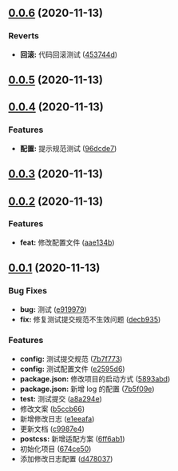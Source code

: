 ## [0.0.6](https://github.com/9ui/vite-shop/compare/v0.0.5...v0.0.6) (2020-11-13)

### Reverts

- **回滚:** 代码回滚测试 ([453744d](https://github.com/9ui/vite-shop/commit/453744d66a61559923faadf853ad7c2565f5d507))

## [0.0.5](https://github.com/9ui/vite-shop/compare/v0.0.4...v0.0.5) (2020-11-13)

## [0.0.4](https://github.com/9ui/vite-shop/compare/v0.0.3...v0.0.4) (2020-11-13)

### Features

- **配置:** 提示规范测试 ([96dcde7](https://github.com/9ui/vite-shop/commit/96dcde75f2ca5aea57c1e475b0b5e7bff85a2856))

## [0.0.3](https://github.com/9ui/vite-shop/compare/v0.0.2...v0.0.3) (2020-11-13)

## [0.0.2](https://github.com/9ui/vite-shop/compare/v0.0.1...v0.0.2) (2020-11-13)

### Features

- **feat:** 修改配置文件 ([aae134b](https://github.com/9ui/vite-shop/commit/aae134bd26b361de137ad42a11e0a602954fe7d1))

## [0.0.1](https://github.com/9ui/vite-shop/compare/674ce50db5bb9b5919b5a92ce044b379645afc56...v0.0.1) (2020-11-13)

### Bug Fixes

- **bug:** 测试 ([e919979](https://github.com/9ui/vite-shop/commit/e919979427b42ef3282144375d6d5f33080c6f2a))
- **fix:** 修复测试提交规范不生效问题 ([decb935](https://github.com/9ui/vite-shop/commit/decb9350fe68fd875951f2ca92c98a85fa2d0ddc))

### Features

- **config:** 测试提交规范 ([7b7f773](https://github.com/9ui/vite-shop/commit/7b7f7730f091a102eefb856f62318188b6467c41))
- **config:** 测试配置文件 ([e2595d6](https://github.com/9ui/vite-shop/commit/e2595d6501aa63965cb29131833baf7ac24ce09b))
- **package.json:** 修改项目的启动方式 ([5893abd](https://github.com/9ui/vite-shop/commit/5893abdeba29950c48ab1998906da9f96d1cf4bc))
- **package.json:** 新增 log 的配置 ([7b5f09e](https://github.com/9ui/vite-shop/commit/7b5f09e0b96fe232593e442237877ee315c5f506))
- **test:** 测试提交 ([a8a294e](https://github.com/9ui/vite-shop/commit/a8a294e998456ea6c083a6a7e946638a9548621b))
- 修改文案 ([b5ccb66](https://github.com/9ui/vite-shop/commit/b5ccb660cb6cae1f161abf196e165e039c9ab7a4))
- 新增修改日志 ([e1eeafa](https://github.com/9ui/vite-shop/commit/e1eeafabfe4058eaf075e7611afaa82008fd74c6))
- 更新文档 ([c9987e4](https://github.com/9ui/vite-shop/commit/c9987e4fc009bded3a08ce0261c60aa76da460f5))
- **postcss:** 新增适配方案 ([6ff6ab1](https://github.com/9ui/vite-shop/commit/6ff6ab1903b5e6742e1cf3c2845085fbaf48c995))
- 初始化项目 ([674ce50](https://github.com/9ui/vite-shop/commit/674ce50db5bb9b5919b5a92ce044b379645afc56))
- 添加修改日志配置 ([d478037](https://github.com/9ui/vite-shop/commit/d4780374f33933874b67dc8a18e979ae91a043a0))
